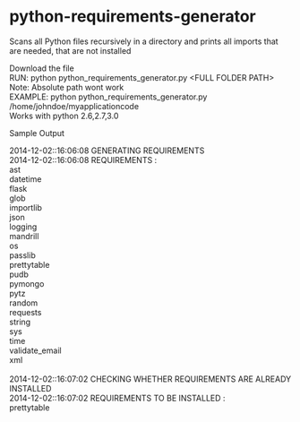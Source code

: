 python-requirements-generator
=============================

Scans all Python files recursively in a directory and prints all imports that are needed, that are not installed

Download the file<br />
RUN: python python_requirements_generator.py \<FULL FOLDER PATH\><br />
Note: Absolute path wont work<br />
EXAMPLE: python python_requirements_generator.py /home/johndoe/myapplicationcode<br />
Works with python 2.6,2.7,3.0

Sample Output

2014-12-02::16:06:08 GENERATING REQUIREMENTS<br />
2014-12-02::16:06:08 REQUIREMENTS :<br />
					ast<br />
					datetime<br />
					flask<br />
					glob<br />
					importlib<br />
					json<br />
					logging<br />
					mandrill<br />
					os<br />
					passlib<br />
					prettytable<br />
					pudb<br />
					pymongo<br />
					pytz<br />
					random<br />
					requests<br />
					string<br />
					sys<br />
					time<br />
					validate_email<br />
					xml<br />
					<br />
2014-12-02::16:07:02 CHECKING WHETHER REQUIREMENTS ARE ALREADY INSTALLED<br />
2014-12-02::16:07:02 REQUIREMENTS TO BE INSTALLED :<br />
							prettytable<br />
